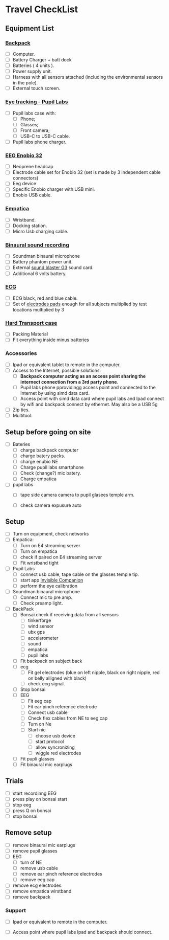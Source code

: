 # Travel CheckList

## Equipment List

### [Backpack](https://www.hp.com/us-en/shop/tech-takes/hp-vr-backpack-g2-review)
- [ ] Computer.
- [ ] Battery Charger + batt dock
- [ ] Batteries ( 4 units ).
- [ ] Power supply unit.
- [ ] Harness with all sensors attached (including the environmental sensors in the pole).
- [ ] External touch screen.

### [Eye tracking - Pupil Labs](https://pupil-labs.com/products/invisible/tech-specs/)
- [ ] Pupil labs case with:
  - [ ] Phone;
  - [ ] Glasses;
  - [ ] Front camera;
  - [ ] USB-C to USB-C cable.
- [ ] Pupil labs phone charger.

### [EEG Enobio 32](https://neuroelectrics.com/solutions/enobio/32)
- [ ] Neoprene headcap
- [ ] Electrode cable set for Enobio 32 (set is made by 3 independent cable connectors)
- [ ] Eeg device 
- [ ] Specific Enobio charger with USB mini.
- [ ] Enobio USB cable.

### [Empatica](https://support.empatica.com/hc/en-us/articles/202581999-E4-wristband-technical-specifications)
- [ ] Wristband.
- [ ] Docking station.
- [ ] Micro Usb charging cable.

### [Binaural sound recording](https://www.thomann.de/gb/soundman_okmii_incl_adapter_a3.htm)
- [ ] Soundman binaural microphone
- [ ] Battery phantom power unit.
- [ ] External [sound blaster G3](https://en.creative.com/p/sound-blaster/sound-blaster-g3) sound card.
- [ ] Additional 6 volts battery.
  
### [ECG](https://learn.sparkfun.com/tutorials/ad8232-heart-rate-monitor-hookup-guide/all)
- [ ] ECG black, red and blue cable.
- [ ] Set of [electrodes pads](https://thepihut.com/products/muscle-sensor-surface-emg-electrodes-h124sg-covidien) enough for all subjects multiplied by test locations multiplied by 3

### [Hard Transport case](https://www.pelican.com/)
- [ ] Packing Material
- [ ] Fit everything inside minus batteries
  
### Accessories 
- [ ] Ipad or equivalent tablet to remote in the computer.
- [ ] Access to the Internet, possible solutions:
   - [ ] **Backpack computer acting as an access point sharing the internect connection from a 3rd party phone**.
   - [ ] Pupil labs phone pprovidingg access point and connected to the Internet by using simd data card.
   - [ ] Access point with simd data card where pupil labs and Ipad connect by wifi and backpack connect by ethernet. May also be a USB 5g 
 - [ ] Zip ties.
 - [ ] Multitool.

## Setup before going on site
- [ ] Bateries
   - [ ] charge backpack computer
   - [ ] charge batery packs.
   - [ ] charge enubio NE
   - [ ] Charge pupil labs smartphone
   - [ ] Check (change?) mic batery.
   - [ ] Charge empatica 
- [ ] pupil labs
   - [ ] tape side camera camera to pupil glasees temple arm.
   - [ ] check camera expusure auto



## Setup
- [ ] Turn on equipment, check networks
- [ ] Empatica:
   - [ ] Turn on E4 streaming server
   - [ ] Turn on empatica
   - [ ] check if paired on E4 streaming server
   - [ ] Fit wristband tight
- [ ] Pupil Labs
   - [ ] connect usb cable, tape cable on the glasses temple tip.
   - [ ] start app [Invisible Companion](https://play.google.com/store/apps/details?id=com.pupillabs.invisiblecomp)
   - [ ] perform the eye calibration
- [ ] Soundman binaural microphone
   - [ ] Connect mic to pre amp. 
   - [ ] Check preamp light.
- [ ] BackPack
   - [ ] Bonsai check if receiving data from all sensors
      - [ ] tinkerforge 
      - [ ] wind sensor 
      - [ ] ubx gps 
      - [ ] accelarometer 
      - [ ] sound 
      - [ ] empatica 
      - [ ] pupil labs
  - [ ] Fit backpack on subject back
  - [ ] ecg
     - [ ] Fit gel electrodes (blue on left nipple, black on right nipple, red on belly alligned with black)
     - [ ] check ecg signal.
  - [ ] Stop bonsai
  - [ ] EEG
    - [ ] Fit eeg cap
    - [ ] Fit ear pinch reference electrode
    - [ ] Connect usb cable
    - [ ] Check flex cables from NE to eeg cap 
    - [ ] Turn on Ne
    - [ ] Start nic 
      - [ ] choose usb device 
      - [ ] start protocol 
      - [ ] allow syncronizing
      - [ ] wiggle red electrodes
  - [ ] Fit pupli glasses
  - [ ] Fit binaural mic earplugs

 ## Trials 
 - [ ] start recordinng EEG
 - [ ] press play on bonsai start
 - [ ] stop eeg
 - [ ] press Q on bonsai
 - [ ] stop bonsai 

## Remove setup
- [ ] remove binaural mic earplugs
- [ ] remove pupil glasses
- [ ] EEG
  - [ ] turn of NE
  - [ ] remove usb cable
  - [ ] remove ear pinch reference electrodes
  - [ ] remove eeg cap
- [ ] remove ecg electrodes.
- [ ] remove empatica wirstband
- [ ] remove backpack

### Support 
- [ ] Ipad or equivalent to remote in the computer.
- [ ] Access point where pupil labs Ipad and backpack should connect.
 